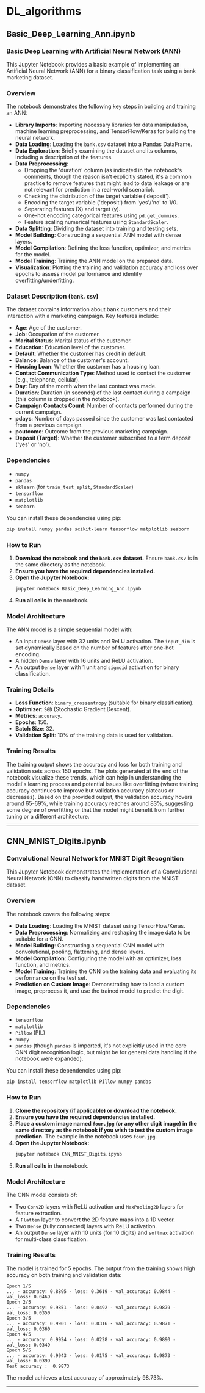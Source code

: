 # DL_algorithms

## Basic_Deep_Learning_Ann.ipynb

### Basic Deep Learning with Artificial Neural Network (ANN)

This Jupyter Notebook provides a basic example of implementing an Artificial Neural Network (ANN) for a binary classification task using a bank marketing dataset.

### Overview

The notebook demonstrates the following key steps in building and training an ANN:

*   **Library Imports**: Importing necessary libraries for data manipulation, machine learning preprocessing, and TensorFlow/Keras for building the neural network.
*   **Data Loading**: Loading the `bank.csv` dataset into a Pandas DataFrame.
*   **Data Exploration**: Briefly examining the dataset and its columns, including a description of the features.
*   **Data Preprocessing**:
    *   Dropping the 'duration' column (as indicated in the notebook's comments, though the reason isn't explicitly stated, it's a common practice to remove features that might lead to data leakage or are not relevant for prediction in a real-world scenario).
    *   Checking the distribution of the target variable ('deposit').
    *   Encoding the target variable ('deposit') from 'yes'/'no' to 1/0.
    *   Separating features (X) and target (y).
    *   One-hot encoding categorical features using `pd.get_dummies`.
    *   Feature scaling numerical features using `StandardScaler`.
*   **Data Splitting**: Dividing the dataset into training and testing sets.
*   **Model Building**: Constructing a sequential ANN model with dense layers.
*   **Model Compilation**: Defining the loss function, optimizer, and metrics for the model.
*   **Model Training**: Training the ANN model on the prepared data.
*   **Visualization**: Plotting the training and validation accuracy and loss over epochs to assess model performance and identify overfitting/underfitting.

### Dataset Description (`bank.csv`)

The dataset contains information about bank customers and their interaction with a marketing campaign. Key features include:

*   **Age**: Age of the customer.
*   **Job**: Occupation of the customer.
*   **Marital Status**: Marital status of the customer.
*   **Education**: Education level of the customer.
*   **Default**: Whether the customer has credit in default.
*   **Balance**: Balance of the customer's account.
*   **Housing Loan**: Whether the customer has a housing loan.
*   **Contact Communication Type**: Method used to contact the customer (e.g., telephone, cellular).
*   **Day**: Day of the month when the last contact was made.
*   **Duration**: Duration (in seconds) of the last contact during a campaign (this column is dropped in the notebook).
*   **Campaign Contacts Count**: Number of contacts performed during the current campaign.
*   **pdays**: Number of days passed since the customer was last contacted from a previous campaign.
*   **poutcome**: Outcome from the previous marketing campaign.
*   **Deposit (Target)**: Whether the customer subscribed to a term deposit ('yes' or 'no').

### Dependencies

*   `numpy`
*   `pandas`
*   `sklearn` (for `train_test_split`, `StandardScaler`)
*   `tensorflow`
*   `matplotlib`
*   `seaborn`

You can install these dependencies using pip:

```bash
pip install numpy pandas scikit-learn tensorflow matplotlib seaborn
```

### How to Run

1.  **Download the notebook and the `bank.csv` dataset.** Ensure `bank.csv` is in the same directory as the notebook.
2.  **Ensure you have the required dependencies installed.**
3.  **Open the Jupyter Notebook:**
    ```bash
    jupyter notebook Basic_Deep_Learning_Ann.ipynb
    ```
4.  **Run all cells** in the notebook.

### Model Architecture

The ANN model is a simple sequential model with:

*   An input `Dense` layer with 32 units and ReLU activation. The `input_dim` is set dynamically based on the number of features after one-hot encoding.
*   A hidden `Dense` layer with 16 units and ReLU activation.
*   An output `Dense` layer with 1 unit and `sigmoid` activation for binary classification.

### Training Details

*   **Loss Function**: `binary_crossentropy` (suitable for binary classification).
*   **Optimizer**: `SGD` (Stochastic Gradient Descent).
*   **Metrics**: `accuracy`.
*   **Epochs**: 150.
*   **Batch Size**: 32.
*   **Validation Split**: 10% of the training data is used for validation.

### Training Results

The training output shows the accuracy and loss for both training and validation sets across 150 epochs. The plots generated at the end of the notebook visualize these trends, which can help in understanding the model's learning process and potential issues like overfitting (where training accuracy continues to improve but validation accuracy plateaus or decreases). Based on the provided output, the validation accuracy hovers around 65-69%, while training accuracy reaches around 83%, suggesting some degree of overfitting or that the model might benefit from further tuning or a different architecture.

---

## CNN_MNIST_Digits.ipynb

### Convolutional Neural Network for MNIST Digit Recognition

This Jupyter Notebook demonstrates the implementation of a Convolutional Neural Network (CNN) to classify handwritten digits from the MNIST dataset.

### Overview

The notebook covers the following steps:

*   **Data Loading**: Loading the MNIST dataset using TensorFlow/Keras.
*   **Data Preprocessing**: Normalizing and reshaping the image data to be suitable for a CNN.
*   **Model Building**: Constructing a sequential CNN model with convolutional, pooling, flattening, and dense layers.
*   **Model Compilation**: Configuring the model with an optimizer, loss function, and metrics.
*   **Model Training**: Training the CNN on the training data and evaluating its performance on the test set.
*   **Prediction on Custom Image**: Demonstrating how to load a custom image, preprocess it, and use the trained model to predict the digit.

### Dependencies

*   `tensorflow`
*   `matplotlib`
*   `Pillow` (PIL)
*   `numpy`
*   `pandas` (though `pandas` is imported, it's not explicitly used in the core CNN digit recognition logic, but might be for general data handling if the notebook were expanded).

You can install these dependencies using pip:

```bash
pip install tensorflow matplotlib Pillow numpy pandas
```

### How to Run

1.  **Clone the repository (if applicable) or download the notebook.**
2.  **Ensure you have the required dependencies installed.**
3.  **Place a custom image named `four.jpg` (or any other digit image) in the same directory as the notebook if you wish to test the custom image prediction.** The example in the notebook uses `four.jpg`.
4.  **Open the Jupyter Notebook:**
    ```bash
    jupyter notebook CNN_MNIST_Digits.ipynb
    ```
5.  **Run all cells** in the notebook.

### Model Architecture

The CNN model consists of:

*   Two `Conv2D` layers with ReLU activation and `MaxPooling2D` layers for feature extraction.
*   A `Flatten` layer to convert the 2D feature maps into a 1D vector.
*   Two `Dense` (fully connected) layers with ReLU activation.
*   An output `Dense` layer with 10 units (for 10 digits) and `softmax` activation for multi-class classification.

### Training Results

The model is trained for 5 epochs. The output from the training shows high accuracy on both training and validation data:

```
Epoch 1/5
... - accuracy: 0.8895 - loss: 0.3619 - val_accuracy: 0.9844 - val_loss: 0.0469
Epoch 2/5
... - accuracy: 0.9851 - loss: 0.0492 - val_accuracy: 0.9879 - val_loss: 0.0350
Epoch 3/5
... - accuracy: 0.9901 - loss: 0.0316 - val_accuracy: 0.9871 - val_loss: 0.0360
Epoch 4/5
... - accuracy: 0.9924 - loss: 0.0228 - val_accuracy: 0.9890 - val_loss: 0.0349
Epoch 5/5
... - accuracy: 0.9943 - loss: 0.0175 - val_accuracy: 0.9873 - val_loss: 0.0399
Test accuracy :  0.9873
```

The model achieves a test accuracy of approximately 98.73%.

---

